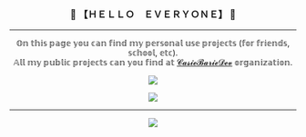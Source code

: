 <h3 align="center">👋 【ＨＥＬＬＯ　ＥＶＥＲＹＯＮＥ】 👋</h3>

---

<p align="center">
𝕆𝕟 𝕥𝕙𝕚𝕤 𝕡𝕒𝕘𝕖 𝕪𝕠𝕦 𝕔𝕒𝕟 𝕗𝕚𝕟𝕕 𝕞𝕪 𝕡𝕖𝕣𝕤𝕠𝕟𝕒𝕝 𝕦𝕤𝕖 𝕡𝕣𝕠𝕛𝕖𝕔𝕥𝕤 (𝕗𝕠𝕣 𝕗𝕣𝕚𝕖𝕟𝕕𝕤, 𝕤𝕔𝕙𝕠𝕠𝕝, 𝕖𝕥𝕔).<br>
𝔸𝕝𝕝 𝕞𝕪 𝕡𝕦𝕓𝕝𝕚𝕔 𝕡𝕣𝕠𝕛𝕖𝕔𝕥𝕤 𝕔𝕒𝕟 𝕪𝕠𝕦 𝕗𝕚𝕟𝕕 𝕒𝕥 <a href="https://github.com/CasieBarieDev">𝓒𝓪𝓼𝓲𝓮𝓑𝓪𝓻𝓲𝓮𝓓𝓮𝓿</a> 𝕠𝕣𝕘𝕒𝕟𝕚𝕫𝕒𝕥𝕚𝕠𝕟.
</p>

<p align="center">
<img src="https://github-readme-stats-casbarnard.vercel.app/api?username=CasieBarie&show_icons=true&include_all_commits=true&hide_title=true&theme=github_dark">
</p>
<p align="center">
<img src="https://github-readme-stats-casbarnard.vercel.app/api/top-langs/?username=casiebarie&hide_progress=true&theme=github_dark&langs_count=10">
</p>

---

<p align="center">
<a href="https://discord.gg/ZptCBHeHyg"><img src="https://i.imgur.com/uOorD74.png"></a>
</p>
